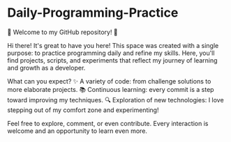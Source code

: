 # Daily-Programming-Practice

🎉 Welcome to my GitHub repository! 🚀

Hi there! It's great to have you here! This space was created with a single purpose: to practice programming daily and refine my skills. Here, you'll find projects, scripts, and experiments that reflect my journey of learning and growth as a developer.

What can you expect?
✨ A variety of code: from challenge solutions to more elaborate projects.
📚 Continuous learning: every commit is a step toward improving my techniques.
🔍 Exploration of new technologies: I love stepping out of my comfort zone and experimenting!

Feel free to explore, comment, or even contribute. Every interaction is welcome and an opportunity to learn even more.

